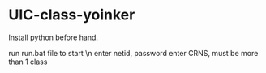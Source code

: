 # UIC-class-yoinker
Install python before hand.

run run.bat file to start \n
enter netid, password
enter CRNS, must be more than 1 class

